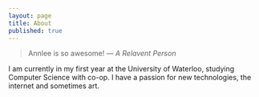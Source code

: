 ```yaml
---
layout: page
title: About
published: true
---
```


  > Annlee is so awesome!
  <cite>&mdash; A Relavent Person</cite>
  
  I am currently in my first year at the University of Waterloo, studying Computer Science with co-op. I have a passion for new technologies, the internet and sometimes art. 

